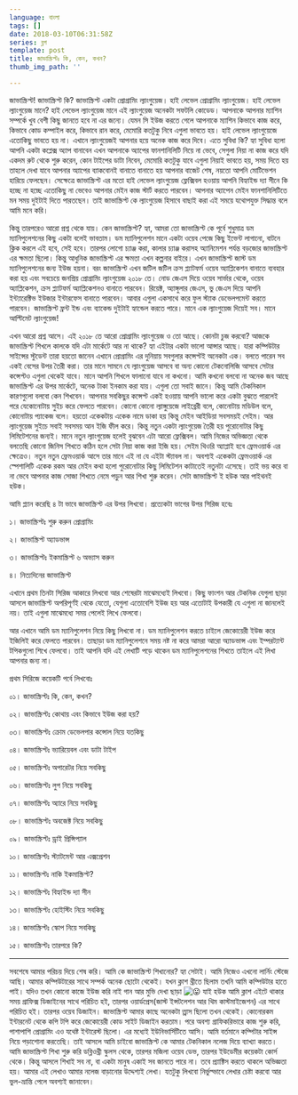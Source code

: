 ```yaml
---
language: বাংলা
tags: []
date: 2018-03-10T06:31:58Z
series: ব্লগ
template: post
title: জাভাস্ক্রিপ্টঃ কি, কেন, কখন?
thumb_img_path: ''

---
```

জাভাস্ক্রিপ্ট! জাভাস্ক্রিপ্ট কি? জাভাস্ক্রিপ্ট একটা প্রোগ্রামিং ল্যাংগুয়েজ। হাই লেভেল প্রোগ্রামিং ল্যাংগুয়েজ। হাই লেভেল ল্যাংগুয়েজ মানে? হাই লেভেল ল্যাংগুয়েজ মানে এই ল্যাংগুয়েজ অনেকটা সফটলি কোডেড। আপনাকে আপনার ম্যাশিন সম্পর্কে খুব বেশী কিছু জানতে হবে না এর জন্যে। যেমন সি ইউজ করতে গেলে আপনাকে ম্যাশিন কিভাবে কাজ করে, কিভাবে কোড কম্পাইল করে, কিভাবে রান করে, মেমোরি কতটুকু নিবে এগুলা ভাবতে হয়। হাই লেভেল ল্যাংগুয়েজে এতোকিছু ভাবতে হয় না। এখানে ল্যাংগুয়েজই আপনার হয়ে অনেক কাজ করে দিবে। এতে সুবিধা কি? হ্যা সুবিধা হলো আপনি একটা কপ্লেক্স অ্যাপ বানাবেন এখন আপনাকে অ্যাপের ফানশানিলিটি নিয়ে না ভেবে, সেগুলা নিয়া না কাজ করে যদি একদম রুট থেকে শুরু করেন, কোন টাইপের ডাটা নিবেন, মেমোরি কতটুকু যাবে এগুলা নিয়াই ভাবতে হয়, সময় দিতে হয় তাহলে দেখা যাবে আপনার অ্যাপের ব্যাকবোনই বানাতে বানাতে হয় আপনার বাজেট শেষ, নয়তো আপনি মোটিভেশন হারিয়ে ফেলছেন। সেক্ষেত্রে জাভাস্ক্রিপ্ট এর মতো হাই লেভেল ল্যাংগুয়েজ ফ্লেক্সিবল হওয়ায় আপনি বিহ্যাইন্ড দ্যা সীনে কি হচ্ছে না হচ্ছে এতোকিছু না ভেবেও আপনার মেইন কাজ স্টার্ট করতে পারবেন। আপনার অ্যাপেন মেইন ফানশানিলিটিতে মন সময় দুইটাই দিতে পারতছেন। তাই জাভাস্ক্রিপ্ট কে ল্যাংগুয়েজ হিসাবে বাছাই করা এই সময়ে যথোপযুক্ত সিদ্ধান্ত বলে আমি মনে করি।

কিন্তু তারপরেও আরো প্রশ্ন থেকে যায়। কেন জাভাস্ক্রিপ্ট? হ্যা, আমরা তো জাভাস্ক্রিপ্ট কে পূর্বে শুধুমাত্র ডম ম্যানিপুলেশনের কিছু একটা বলেই ভাবতাম। ডম ম্যানিপুলেশন মানে একটা ওয়েব পেজে কিছু ইভেন্ট লাগানো, বাটনে ক্লিক করলে এই হবে, সেই হবে। তারপর লোগো চ্যাঞ্জ করা, কালার চ্যাঞ্জ করাসহ অ্যানিমেশন পর্যন্ত বড়জোর জাভাস্ক্রিপ্ট এর ক্ষমতা ছিলো। কিন্তু আধুনিক জাভাস্ক্রিপ্ট এর ক্ষমতা এখন কল্পনার বাইরে। এখন জাভাস্ক্রিপ্ট জাস্ট ডম ম্যানিপুলেশনের জন্য ইউজ হয়না। বরং জাভাস্ক্রিপ্ট এখন জটিল জটিল ক্রস প্ল্যাটফর্ম ওয়েব অ্যাপ্লিকেশন বানাতে ব্যবহার করা হয় এবং সবচেয়ে জনপ্রিয় প্রোগ্রামিং ল্যাংগুয়েজ ২০১৮ তে। নোড জেএস দিয়ে ওয়েব সার্ভার থেকে, ওয়েব অ্যাপ্লিকেশন, ক্রস প্ল্যাটফর্ম অ্যাপ্লিকেশনও বানাতে পারবেন। রিয়েক্ট, অ্যাঙ্গুলার জেএস, ভু জেএস দিয়ে আপনি ইন্ট্যারেক্টিভ ইউজার ইন্টারফেস বানাতে পারবেন। আবার এগুলা একসাথে করে ফুল স্ট্যাক ডেভেলপমেন্ট করতে পারবেন। জাভাস্ক্রিপ্ট ফ্রন্ট ইন্ড এবং ব্যাকেন্ড দুইটাই হ্যান্ডেল করতে পারে। মানে এক ল্যাংগুয়েজ দিয়েই সব। মানে আল্টিমেট ল্যাংগুয়েজ!

এখন আরো প্রশ্ন আসে। এই ২০১৮ তে আরো প্রোগ্রামিং ল্যাংগুয়েজ ও তো আছে। কোনটা চুজ করবো? আজকে জাভাস্ক্রিপ্ট শিখলে কালকে যদি এটা মার্কেটে আর না থাকে? হ্যা এইটার একটা ভালো আন্সার আছে। যারা কম্পিউটার সাইন্সের স্টুডেন্ট তারা হয়তো জানেন এখানে প্রোগ্রামিং এর দুনিয়ায় সবগুলার কন্সেপ্টই অনেকটা এক। বলতে পারেন সব একই বেসের উপর তৈরী করা। তার মানে সামনে যে ল্যাংগুয়েজ আসবে বা অন্য কোনো টেকনোলিজি আসবে সেটার কন্সেপ্টও এগুলা থেকেই যাবে। মানে আপনি শিখলে ফালানো যাবে না কখনো। আমি কখনো বলবো না অনেক জব আছে জাভাস্ক্রিপ্ট এর উপর মার্কেটে, অনেক টাকা ইনকাম করা যায়। এগুলা তো সবাই জানে। কিন্তু আমি টেকনিকাল কারণগুলো বলবো কেন শিখবেন। আপনার সবকিছুর কন্সেপ্ট একই হওয়ায় আপনি ভালো করে একটা বুঝতে পারলেই পরে যেকোনোটায় সুইচ করে ফেলতে পারবেন। কোনো কোনো ল্যাঙ্গুয়েজে লাইব্রেরী বলে, কোনোটায় মডিউল বলে, কোনোটায় প্যাকেজ বলে। হয়তো একেকটায় একেক নামে ডাকা হয় কিন্তু মেইন আইডিয়া সবসময়ই সেইম। আর ল্যাংগুয়েজ সুইচে সবাই সবসময় আন ইজি ফীল করে। কিন্তু নতুন একটা ল্যাংগুয়েজ তৈরী হয় পুরোনোটার কিছু লিমিটেশনের জন্যই। মানে নতুন ল্যাংগুয়েজ হলেই বুঝবেন এটা আরো ফ্লেক্সিবল। আমি নিজের অভিজ্ঞতা থেকে বলতেছি কোনো জিনিস শিখতে কঠিন হলে সেটা নিয়া কাজ করা ইজি হয়। সেইম থিওরি অ্যাপ্লাই হবে ফ্রেমওয়ার্ক এর ক্ষেত্রেও। নতুন নতুন ফ্রেমওয়ার্ক আসে তার মানে এই না যে এইটা স্ট্যাবল না। অবশ্যই একেকটা ফ্রেমওয়ার্ক এর স্পেশালিটি একেক রকম আর মেইন কথা হলো পুরোনোটার কিছু লিমিটেশন কাটাতেই নতুনটা এসেছে। তাই ভয় করে বা না ভেবে আপনার কাজ সোজা শিখতে নেমে পড়ুন আর শিখা শুরু করেন। সেটা জাভাস্ক্রিপ্ট ই হউক আর পাইথনই হউক।

আমি প্ল্যান করেছি ৪ টা ভাবে জাভাস্ক্রিপ্ট এর উপর লিখবো। প্রত্যেকটা ভাগের উপর সিরিজ হবেঃ

১। জাভাস্ক্রিপ্টঃ শুরু করুন প্রোগ্রামিং

২। জাভাস্ক্রিপ্ট অ্যাডভান্স

৩। জাভাস্ক্রিপ্টঃ ইকমাস্ক্রিপ্ট ৬ অভ্যাস করুন

৪। নিত্যদিনের জাভাস্ক্রিপ্ট

এখানে প্রথম তিনটা সিরিজ আকারে লিখবো আর শেষেরটা মাঝেমধ্যেই লিখবো। কিছু ফাংশন আর টেকনিক যেগুলা ছাড়া আসলে জাভাস্ক্রিপ্ট অপরিপূর্ণই থেকে যেতো, যেগুলা এতোবেশি ইউজ হয় আর এতোটাই উপকারী যে এগুলা না জানলেই নয়। তাই এগুলা মাঝেমধ্যে সময় পেলেই লিখে ফেলবো।

আর এখানে আমি ডম ম্যানিপুলেশন নিয়ে কিছু লিখবো না। ডম ম্যানিপুলেশন করতে চাইলে জেকোয়েরী ইউজ করে ইজিলিই করে ফেলতে পারবেন। তাছাড়া ডম ম্যানিপুলেশনে সময় নষ্ট না করে আমরা আরো অ্যাডভান্স এবং ইম্পরট্যান্ট টপিকগুলো শিখে ফেলবো। তাই আপনি যদি এই লেখাটি পড়ে থাকেন ডম ম্যানিপুলেশনের শিখতে তাইলে এই লিখা আপনার জন্য না।

প্রথম সিরিজে কয়েকটি পর্বে লিখবোঃ

০১। জাভাস্ক্রিপ্টঃ কি, কেন, কখন?

০২। জাভাস্ক্রিপ্টঃ কোথায় এবং কিভাবে ইউজ করা হয়?

০৩। জাভাস্ক্রিপ্টঃ ক্রোম ডেভেলপার কন্সোল নিয়ে যতকিছু

০৪। জাভাস্ক্রিপ্টঃ ভ্যারিয়েবল এবং ডাটা টাইপ

০৫। জাভাস্ক্রিপ্টঃ অপারেটর নিয়ে সবকিছু

০৬। জাভাস্ক্রিপ্টঃ লুপ নিয়ে সবকিছু

০৭। জাভাস্ক্রিপ্টঃ অ্যারে নিয়ে সবকিছু

০৮। জাভাস্ক্রিপ্টঃ অবজেক্ট নিয়ে সবকিছু

০৯। জাভাস্ক্রিপ্টঃ ড্রাই প্রিন্সিপ্যাল

১০। জাভাস্ক্রিপ্টঃ স্ট্যাটমেন্ট আর এক্সপ্রেশন

১১। জাভাস্ক্রিপ্টঃ নাকি ইকমাস্ক্রিপ্ট?

১২। জাভাস্ক্রিপ্টঃ বিহ্যাইন্ড দ্যা সীন

১৩। জাভাস্ক্রিপ্টঃ হোইস্টিং নিয়ে সবকিছু

১৪। জাভাস্ক্রিপ্টঃ স্কোপ নিয়ে সবকিছু

১৫। জাভাস্ক্রিপ্টঃ তারপরে কি?

***

সবশেষে আমার পরিচয় দিয়ে শেষ করি। আমি কে জাভাস্ক্রিপ্ট শিখানোর? হ্যা সেটাই। আমি নিজেও এখনো লার্নিং স্টেজে আছি। আমার কম্পিউটারের সাথে সম্পর্ক অনেক ছোটো থেকেই। যখন ক্লাশ থ্রীতে ছিলাম তখনি আমি কম্পিউটার হাতে পাই। যদিও তখন কোনো কাজে ইউজ করি নাই গান আর মুভি দেখা ছাড়া ![😛](https://s.w.org/images/core/emoji/12.0.0-1/svg/1f61b.svg) যাই হউক আমি ক্লাশ এইটে থাকার সময় গ্রাফিক্স ডিজাইনের সাথে পরিচিত হই, তারপর ওয়ার্ডপ্রেস(জাস্ট ইন্সটলেশন আর থিম কাস্টমাইজেশন) এর সাথে পরিচিত হই। তারপর ওয়েব ডিজাইন। জাভাস্ক্রিপ্ট আমার কাছে অনেকটা ত্ত্রাস ছিলো তখন থেকেই। কোনোরকম ইন্টারনেট থেকে কপি টপি করে জেকোয়েরী কোড সাইট ডিজাইন করতাম। পরে অবশ্য গ্রাফিকরিভারে কাজ শুরু করি, পাশাপাশি প্রোগ্রামিং এও যথেষ্ট ইন্টারেস্ট ছিলো। এর মধ্যেই ইউনিভার্সিটিতে আসি। আমি বর্তমানে কম্পিটার সাইন্স নিয়ে পড়াশোনা করতেছি। তাই আসলে আমি চাইবো জাভাস্ক্রিপ্ট কে আমার টেকনিকাল নলেজ দিয়ে ব্যাখ্যা করতে। আমি জাভাস্ক্রিপ্ট শিখা শুরু করি ডব্লিওথ্রী স্কুলস থেকে, তারপর মজিলা ওয়েব ডেভ, তারপর ইউডেমীর কয়েকটা কোর্স থেকে। কিন্তু আসলে শিখাই সব না, বা একটা মানুষ একাই সব জানতে পারে না। তবে প্র্যাক্টিস করতে থাকলে অভিজ্ঞতা হয়। আমার এই লেখাও আমার নলেজ বাড়ানোর উদ্দেশ্যই লেখা। যতটুকু লিখবো নির্ভুল্ভাবে লেখার চেষ্টা করবো আর ভুল-ভ্রান্তি পেলে অবশ্যই জানাবেন।